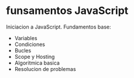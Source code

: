 # funsamentos JavaScript
 
 Iniciacion a JavaScript. Fundamentos base:

 - Variables
 - Condiciones
 - Bucles
 - Scope y Hosting 
 - Algoritmica basica
 - Resolucion de problemas
 